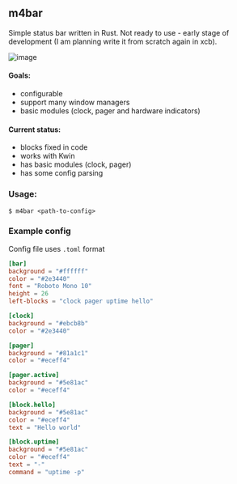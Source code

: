 ## m4bar
Simple status bar written in Rust. Not ready to use - early stage of development (I am planning write it from scratch again in xcb).

![image](https://user-images.githubusercontent.com/43048524/150657947-163fce61-5f61-48f6-968d-78af3450dceb.png)

#### Goals:
- configurable
- support many window managers
- basic modules (clock, pager and hardware indicators)

#### Current status:
- blocks fixed in code
- works with Kwin
- has basic modules (clock, pager)
- has some config parsing


### Usage:
```
$ m4bar <path-to-config> 
```

### Example config
Config file uses `.toml` format 
```toml
[bar]
background = "#ffffff"
color = "#2e3440"
font = "Roboto Mono 10"
height = 26
left-blocks = "clock pager uptime hello"

[clock]
background = "#ebcb8b"
color = "#2e3440"

[pager]
background = "#81a1c1"
color = "#eceff4"

[pager.active]
background = "#5e81ac"
color = "#eceff4"

[block.hello]
background = "#5e81ac"
color = "#eceff4"
text = "Hello world"

[block.uptime]
background = "#5e81ac"
color = "#eceff4"
text = "-"
command = "uptime -p"
```
